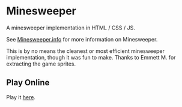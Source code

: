 # Minesweeper
A minesweeper implementation in HTML / CSS / JS.

See [Minesweeper.info](www.minesweeper.info/wiki/Windows_Minesweeper "Minesweeper.info") for more information on Minesweeper.

This is by no means the cleanest or most efficient minesweeper implementation, though it was fun to make.
Thanks to Emmett M. for extracting the game sprites.

## Play Online
Play it [here](https://nethe550.github.io/minesweeper/ "here").
